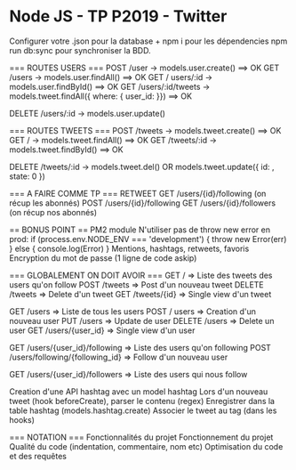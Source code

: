 # Node JS - TP P2019 - Twitter

Configurer votre .json pour la database + npm i pour les dépendencies
npm run db:sync pour synchroniser la BDD.

=== ROUTES USERS ===
POST /user -> models.user.create() ==> OK
GET /users -> models.user.findAll() ==> OK
GET / users/:id -> models.user.findById() ==> OK
GET /users/:id/tweets -> models.tweet.findAll({ where: { user_id: }}) ==> OK

DELETE /users/:id -> models.user.update()

=== ROUTES TWEETS ===
POST /tweets -> models.tweet.create() ==> OK
GET / -> models.tweet.findAll() ==> OK
GET /tweets/:id -> models.tweet.findById() ==> OK

DELETE /tweets/:id -> models.tweet.del() OR models.tweet.update({ id: , state: 0 })

=== A FAIRE COMME TP ===
RETWEET
GET /users/{id}/following (on récup les abonnés)
POST /users/{id}/following
GET /users/{id}/followers (on récup nos abonnés)

== BONUS POINT ==
PM2 module
N'utiliser pas de throw new error en prod:
if (process.env.NODE_ENV === 'development') {
  throw new Error(err)
} else {
  console.log(Error)
}
Mentions, hashtags, retweets, favoris
Encryption du mot de passe (1 ligne de code askip)

=== GLOBALEMENT ON DOIT AVOIR ===
GET / => Liste des tweets des users qu'on follow
POST /tweets => Post d'un nouveau tweet
DELETE /tweets => Delete d'un tweet
GET /tweets/{id} => Single view d'un tweet

GET /users => Liste de tous les users
POST / users => Creation d'un nouveau user
PUT /users => Update de user
DELETE /users => Delete un user
GET /users/{user_id} => Single view d'un user

GET /users/{user_id}/following => Liste des users qu'on following
POST /users/following/{following_id} => Follow d'un nouveau user

GET /users/{user_id}/followers => Liste des users qui nous follow

Creation d'une API hashtag avec un model hashtag
Lors d'un nouveau tweet (hook beforeCreate), parser le contenu (regex)
Enregistrer dans la table hashtag (models.hashtag.create)
Associer le tweet au tag (dans les hooks)

=== NOTATION ===
Fonctionnalités du projet
Fonctionnement du projet
Qualité du code (indentation, commentaire, nom etc)
Optimisation du code et des requêtes
